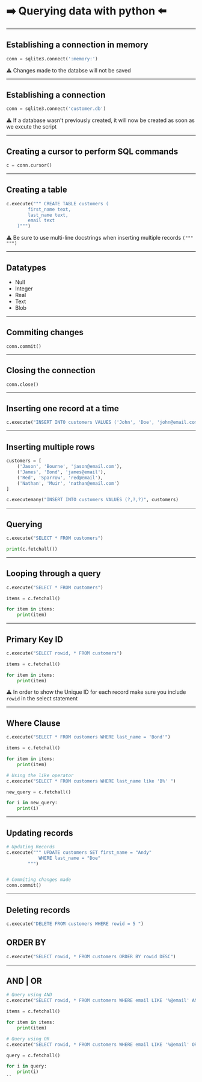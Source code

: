 # :arrow_right: Querying data with python :arrow_left:

---

## Establishing a connection in memory
```python
conn = sqlite3.connect(':memory:')
```
:warning: Changes made to the databse will not be saved

---

## Establishing a connection
```python
conn = sqlite3.connect('customer.db')
```
:warning: If a database wasn't previously created, it will now be created as soon as we excute the script

---

## Creating a cursor to perform SQL commands
```python
c = conn.cursor()
```

---

## Creating a table
```python
c.execute(""" CREATE TABLE customers (
		first_name text,
		last_name text,
		email text
	)""")
```

:warning: Be sure to use multi-line docstrings when inserting multiple records `("""  """)`

---

## Datatypes
* Null
* Integer
* Real
* Text
* Blob

---

## Commiting changes 
`conn.commit()`

---

## Closing the connection
`conn.close()`


---

## Inserting one record at a time
```python
c.execute("INSERT INTO customers VALUES ('John', 'Doe', 'john@email.com')")
```

---

## Inserting multiple rows
```python
customers = [
	('Jason', 'Bourne', 'jason@email.com'), 
	('James', 'Bond', 'james@email'), 
	('Red', 'Sparrow', 'red@email'), 
	('Nathan', 'Muir', 'nathan@email.com')
]

c.executemany("INSERT INTO customers VALUES (?,?,?)", customers)
```

---

## Querying
```python
c.execute("SELECT * FROM customers")

print(c.fetchall())
```

---

## Looping through a query
```python
c.execute("SELECT * FROM customers")

items = c.fetchall()

for item in items:
	print(item)
```

---

## Primary Key ID
```python
c.execute("SELECT rowid, * FROM customers")

items = c.fetchall()

for item in items:
	print(item)
```
:warning: In order to show the Unique ID for each record make sure you include `rowid` in the select statement

---

## Where Clause
```python
c.execute("SELECT * FROM customers WHERE last_name = 'Bond'")

items = c.fetchall()

for item in items:
	print(item)

# Using the like operator
c.execute("SELECT * FROM customers WHERE last_name like 'B%' ")

new_query = c.fetchall()

for i in new_query:
	print(i)
```

---

## Updating records
```python
# Updating Records
c.execute(""" UPDATE customers SET first_name = "Andy"
			WHERE last_name = "Doe"
		""")


# Commiting changes made
conn.commit()
```

---

## Deleting records
```python
c.execute("DELETE FROM customers WHERE rowid = 5 ")
```

## ORDER BY
```python
c.execute("SELECT rowid, * FROM customers ORDER BY rowid DESC")
```

---


## AND | OR
```python
# Query using AND
c.execute("SELECT rowid, * FROM customers WHERE email LIKE '%@email' AND first_name LIKE 'Ja%' ")

items = c.fetchall()

for item in items:
	print(item)

# Query using OR
c.execute("SELECT rowid, * FROM customers WHERE email LIKE '%@email' OR first_name LIKE 'Ja%' ")

query = c.fetchall()

for i in query:
	print(i)
``




